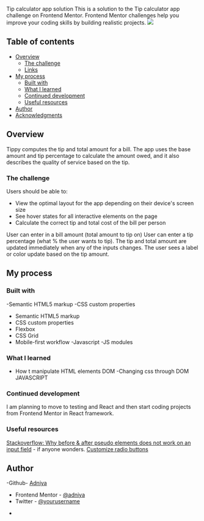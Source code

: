 Tip calculator app solution
This is a solution to the Tip calculator app challenge on Frontend Mentor. Frontend Mentor challenges help you improve your coding skills by building realistic projects.
<img src="https://user-images.githubusercontent.com/101577747/177037174-402d9c34-82a7-4f51-b2cc-29ecf83b6dbd.jpg">


## Table of contents

- [Overview](#overview)
  - [The challenge](#the-challenge)
  - [Links](#links)
- [My process](#my-process)
  - [Built with](#built-with)
  - [What I learned](#what-i-learned)
  - [Continued development](#continued-development)
  - [Useful resources](#useful-resources)
- [Author](#author)
- [Acknowledgments](#acknowledgments)

## Overview

Tippy computes the tip and total amount for a bill. The app uses the base amount and tip percentage to calculate the amount owed, and it also describes the quality of service based on the tip.

### The challenge

Users should be able to:

- View the optimal layout for the app depending on their device's screen size
- See hover states for all interactive elements on the page
- Calculate the correct tip and total cost of the bill per person

User can enter in a bill amount (total amount to tip on)
User can enter a tip percentage (what % the user wants to tip).
The tip and total amount are updated immediately when any of the inputs changes.
The user sees a label or color update based on the tip amount.


## My process

### Built with
-Semantic HTML5 markup
-CSS custom properties
- Semantic HTML5 markup
- CSS custom properties
- Flexbox
- CSS Grid
- Mobile-first workflow
-Javascript
-JS modules

### What I learned
- How t manipulate HTML elements DOM
-Changing css through DOM JAVASCRIPT

### Continued development

I am planning to move to testing and React and then start coding projects from Frontend Mentor in React framework.

### Useful resources

[Stackoverflow: Why before & after pseudo elements does not work on an input field](https://stackoverflow.com/questions/2587669/can-i-use-a-before-or-after-pseudo-element-on-an-input-field) - if anyone wonders.
[Customize radio buttons](https://markheath.net/post/customize-radio-button-css)

## Author

-Github- [Adniya](https://github.com/adniya)
- Frontend Mentor - [@adniya](https://www.frontendmentor.io/profile/adniya)
- Twitter - [@yourusername](https://www.twitter.com/yourusername)
*

